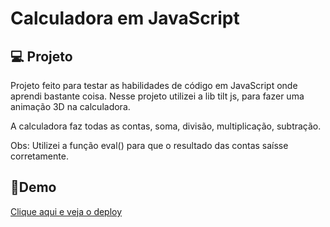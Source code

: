 # Calculadora em JavaScript

## 💻  Projeto
Projeto feito para testar as habilidades de código em JavaScript onde aprendi bastante coisa.
Nesse projeto utilizei a lib tilt js, para fazer uma animação 3D na calculadora. 

A calculadora faz todas as contas, soma, divisão, multiplicação, subtração. 

Obs: Utilizei a função eval() para que o resultado das contas saísse corretamente.

## 🚀Demo

<a href="https://calculadora-js-pink.vercel.app/">Clique aqui e veja o deploy</a>
